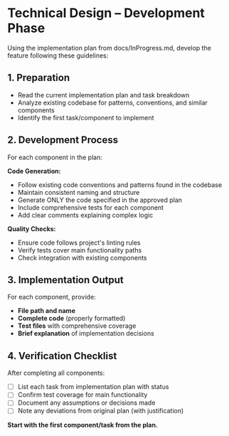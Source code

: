 # Technical Design – Development Phase

Using the implementation plan from docs/InProgress.md, develop the feature following these guidelines:

## 1. Preparation
- Read the current implementation plan and task breakdown
- Analyze existing codebase for patterns, conventions, and similar components
- Identify the first task/component to implement

## 2. Development Process
For each component in the plan:

**Code Generation:**
- Follow existing code conventions and patterns found in the codebase
- Maintain consistent naming and structure
- Generate ONLY the code specified in the approved plan
- Include comprehensive tests for each component
- Add clear comments explaining complex logic

**Quality Checks:**
- Ensure code follows project's linting rules
- Verify tests cover main functionality paths
- Check integration with existing components

## 3. Implementation Output
For each component, provide:
- **File path and name**
- **Complete code** (properly formatted)
- **Test files** with comprehensive coverage
- **Brief explanation** of implementation decisions

## 4. Verification Checklist
After completing all components:
- [ ] List each task from implementation plan with status
- [ ] Confirm test coverage for main functionality
- [ ] Document any assumptions or decisions made
- [ ] Note any deviations from original plan (with justification)

**Start with the first component/task from the plan.**